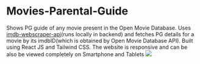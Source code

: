 # Movies-Parental-Guide
Shows PG guide of any movie present in the Open Movie Database. Uses [imdb-webscraper-api](https://github.com/Paras14/imdb-webscraper-api)(runs locally in backend) and fetches PG details for a movie by its imdbID(which is obtained by Open Movie Database API).
Built using React JS and Tailwind CSS. The website is responsive and can be also be viewed completely on Smartphone and Tablets
![](https://github.com/Paras14/movie-pg-search/blob/main/src/assets/demo.gif)
